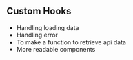 ## Custom Hooks
* Handling loading data
* Handling error 
* To make a function to retrieve api data 
* More readable components
